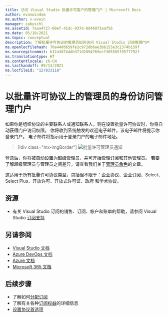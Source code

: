 ```yaml
---
title: 访问 Visual Studio 批量许可客户的管理门户 | Microsoft Docs
author: evanwindom
ms.author: v-evwin
manager: cabuschl
ms.assetid: 7aaa4727-00ef-41dc-937d-8d46973aaf56
ms.date: 05/18/2021
ms.topic: conceptual
description: 了解批量许可协议的管理员如何访问 Visual Studio 订阅管理门户
ms.openlocfilehash: 70a44dd659fe2c972db6ae3b6155e3c2374b159f
ms.sourcegitcommit: b12a38744db371d2894769ecf305585f9577792f
ms.translationtype: HT
ms.contentlocale: zh-CN
ms.lasthandoff: 09/13/2021
ms.locfileid: "127833118"
---
```

# <a name="accessing-the-admin-portal-as-an-admin-on-a-volume-license-agreement"></a>以批量许可协议上的管理员的身份访问管理门户

如果你是组织协议的主要联系人或通知联系人，则在设置批量许可协议时，你将自动获得门户访问权限。 你将收到系统触发的欢迎电子邮件，该电子邮件将提示你登录门户。 电子邮件将指示用于登录门户的电子邮件地址。 

   > [!div class="mx-imgBorder"]
   > ![批量许可管理员通知](_img/volume-license/super-admin-notice-2020.png "新管理员会收到欢迎通知以访问门户。")

登录后，你将被自动设置为超级管理员，并可开始管理订阅和其他管理员。 若要了解超级管理员与管理员之间差异，请查看我们关于[管理员角色](admin-roles.md)的文章。

这适用于所有批量许可协议类型，包括但不限于：企业协议、企业订阅、Select、Select Plus、开放许可、开放式许可证、政府 和学术协议。 

## <a name="resources"></a>资源
- 有关 Visual Studio 订阅的销售、订阅、帐户和账单的帮助，请参阅 Visual Studio [订阅支持](https://visualstudio.microsoft.com/subscriptions/support/)

## <a name="see-also"></a>另请参阅
- [Visual Studio 文档](/visualstudio/)
- [Azure DevOps 文档](/azure/devops/)
- [Azure 文档](/azure/)
- [Microsoft 365 文档](/microsoft-365/)

## <a name="next-steps"></a>后续步骤
- 了解如何[分配订阅](assign-license.md)
- 了解有关各种[订阅权益](https://visualstudio.microsoft.com/vs/benefits/)的详细信息
- [设置协议首选项](admin-preferences.md)